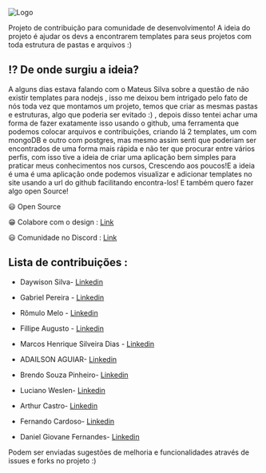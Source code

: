 ![Logo](https://user-images.githubusercontent.com/51785898/91583109-1abfdf80-e927-11ea-8ce3-1dc90ac8f9bd.png)

Projeto de contribuição para comunidade de desenvolvimento! A ideia do projeto é ajudar os devs a encontrarem templates para seus projetos com toda estrutura de pastas e arquivos :)

## ⁉ De onde surgiu a ideia?
A alguns dias estava falando com o Mateus Silva sobre a questão de não existir templates para nodejs , isso me deixou bem intrigado pelo fato de nós toda vez que montamos um projeto, temos que criar as mesmas pastas e estruturas, algo que poderia ser evitado :) , depois disso tentei achar uma forma de fazer exatamente isso usando o github, uma ferramenta que podemos colocar arquivos e contribuições, criando lá 2 templates, um com mongoDB e outro com postgres, mas mesmo assim senti que poderiam ser encontrados de uma forma mais rápida e não ter que procurar entre vários perfis, com isso tive a ideia de criar uma aplicação bem simples para praticar meus conhecimentos nos cursos, Crescendo aos poucos!E a ideia é uma é uma aplicação onde podemos visualizar e adicionar templates no site usando a url do github facilitando encontra-los! E também quero fazer algo open Source!

😃 Open Source

<p>😁 Colabore com o design : <a href="https://www.figma.com/file/epFy5E29vSvSU1aC1M2PZd/template-finder?node-id=4%3A115">Link</a> </p>
<p>😃 Comunidade no Discord : <a href="https://discord.gg/TVhc9k">Link</a> </p>

## Lista de contribuições :
* <p>Daywison Silva- <a href="https://www.linkedin.com/in/daywison-s-ab11b6121/">Linkedin</a> </p>
* <p>Gabriel Pereira - <a href="https://www.linkedin.com/in/gabriel-pereira-oliveira-78b1801ab/">Linkedin</a> </p>
* <p>Rômulo Melo - <a href="https://www.linkedin.com/in/romulo-melo/">Linkedin</a> </p>
* <p>Fillipe Augusto - <a href="https://www.linkedin.com/in/fillipeags/">Linkedin</a> </p>
* <p>Marcos Henrique Silveira Dias - <a href="https://www.linkedin.com/in/marcos-henrique-developer/">Linkedin</a> </p>
* <p>ADAILSON AGUIAR- <a href="https://www.linkedin.com/in/adailsonaguiar/">Linkedin</a> </p>
* <p>Brendo Souza Pinheiro- <a href="https://www.linkedin.com/in/brendo-souza-pinheiro">Linkedin</a> </p>
* <p>Luciano Weslen- <a href="https://www.linkedin.com/in/lucianoweslen11">Linkedin</a> </p>
* <p>Arthur Castro- <a href="https://www.linkedin.com/in/arthur-castro-9a65521">Linkedin</a> </p>
* <p>Fernando Cardoso- <a href="https://www.linkedin.com/in/fernando-manoel-cardoso-8aaa9867/">Linkedin</a> </p>
* <p>Daniel Giovane Fernandes- <a href="https://www.linkedin.com/in/daniel-fernandes2015">Linkedin</a> </p>

Podem ser enviadas sugestões de melhoria e funcionalidades através de issues e forks no projeto :) 

